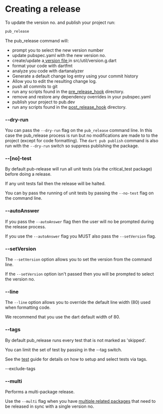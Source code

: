 # Creating a release

To update the version no. and publish your project run:

```bash
pub_release
```

The pub\_release command will:

* prompt you to select the new version number
* update pubspec.yaml with the new version no.
* create/update a[ version file ](version-file.md)in src/util/version.g.dart
* format your code with dartfmt
* analyze you code with dartanalyzer
* Generate a default change log entry using your commit history
* Allow you to edit the resulting change log.
* push all commits to git
* run any scripts found in the [pre\_release\_hook](hooks.md) directory.
* remove and restore any dependency overrides in your pubspec.yaml
* publish your project to pub.dev
* run any scripts found in the [post\_release\_hook](hooks.md) directory.

### --dry-run

You can pass the `--dry-run` flag on the `pub_release` command line. In this case the pub\_release process is run but no modifications are made to to the project \(except for code formatting\). The `dart pub publish` command is also run with the `--dry-run` switch so suppress publishing the package.

### --\[no\]-test

By default pub-release will run all unit tests \(via the critical\_test package\) before doing a release.

If any unit tests fail then the release will be halted.

You can by pass the running of unit tests by passing the `--no-test` flag on the command line.

### --autoAnswer

If you pass the `--autoAnswer` flag then the user will no be prompted during the release process.

If you use the `--autoAnswer` flag you MUST also pass the `--setVersion` flag.

### --setVersion

The `--setVersion` option allows you to set the version from the command line.

If the `--setVersion` option isn't passed then you will be prompted to select the version no.

### --line

The `--line` option allows you to override the default line width \(80\) used when formatting code.

We recommend that you use the dart default width of 80.

### --tags

By default pub\_release runs every test that is not marked as 'skipped'.

You can limit the set of test by passing in the --tag switch.

See the [test](https://pub.dev/packages/test#tagging-tests) guide for details on how to setup and select tests via tags.

--exclude-tags

### --multi

Performs a multi-package release.

Use the `--multi` flag when you have [multiple related packages](simultaneous-releases/) that need to be released in sync with a single version no.

